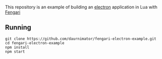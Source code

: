 This repository is an example of building an [electron](https://electronjs.org) application in Lua with [Fengari](https://fengari.io/)


## Running

```
git clone https://github.com/daurnimator/fengari-electron-example.git
cd fengari-electron-example
npm install
npm start
```
